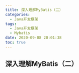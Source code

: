 ```yaml
---
title: 深入理解MyBatis（二）
categories:
  - Java开发框架
tags:
  - Java开发框架
  - Mybatis
date: 2020-09-08 20:01:38
toc: true
---
```

## 深入理解MyBatis（二）